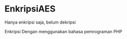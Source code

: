 # EnkripsiAES
Hanya enkripsi saja, belum dekripsi

Enkripsi Dengan menggunakan bahasa pemrograman PHP
